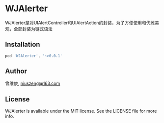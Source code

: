 # WJAlerter
WJAlerter是对UIAlertController和UIAlertAction的封装，为了方便使用和优雅美观，全部封装为链式语法


## Installation

```ruby
pod 'WJAlerter', '~>0.0.1'
```

## Author

曾维俊, niuszeng@163.com

## License

WJAlerter is available under the MIT license. See the LICENSE file for more info.
